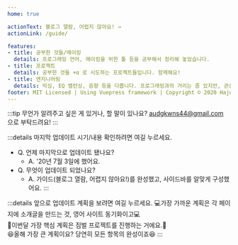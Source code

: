 ```yaml
---
home: true

actionText: 블로그 열람, 어렵지 않아요! →
actionLink: /guide/

features:
- title: 공부한 것들/메이킹
  details: 프로그래밍 언어, 메이킹을 위한 툴 등을 공부해서 정리해 놓았습니다. 
- title: 프로젝트
  details: 공부한 것들 +α 로 시도하는 프로젝트들입니다. 함께해요!
- title: 엔지니어링
  details: 믹싱, EQ 밸런싱, 음향 등을 다룹니다. 프로그래밍과의 거리는 좀 있지만, 관심이 있어요.
footer: MIT Licensed | Using Vuepress framework | Copyright © 2020 HajunMyoung
---  
```


:::tip
무언가 알려주고 싶은 게 있거나, 할 말이 있나요? audgkwns44@gmail.com 으로 부탁드려요!
:::

:::details 마지막 업데이트 시기/내용 확인하려면 여길 누르세요.
- Q. 언제 마지막으로 업데이트 됐나요?
  - A. '20년 7월 3일에 했어요.  
- Q. 무엇이 업데이트 되었나요?
  - A. 가이드(블로그 열람, 어렵지 않아요!)를 완성했고, 사이드바를 알맞게 구성했어요.
:::

:::details 앞으로 업데이트 계획을 보려면 여길 누르세요.
:computer:가장 가까운 계획은 각 페이지에 소개글을 만드는 것, 영어 사이트 동기화이고:computer:  
:muscle:이번달 가장 핵심 계획은 짐벌 프로젝트를 진행하는 거에요.:muscle:  
:satisfied:올해 가장 큰 계획이요? 당연히 모든 항목의 완성이죠:satisfied:
:::